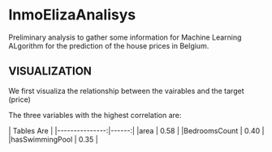 # InmoElizaAnalisys
Preliminary analysis to gather some information for Machine Learning ALgorithm for the prediction of the house prices in Belgium.

## VISUALIZATION

We first visualiza the relationship between the vairables and the target (price)

The three variables with the highest correlation are:

| Tables          Are    |
|---------------:|------:|
|area            | 0.58  |
|BedroomsCount   | 0.40  |
|hasSwimmingPool | 0.35  |
